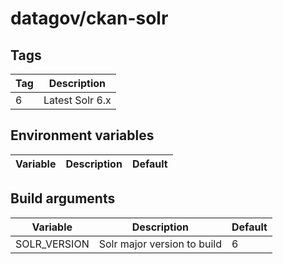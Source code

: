 # datagov/ckan-solr

## Tags

Tag | Description
--- | -----------
6 | Latest Solr 6.x


## Environment variables

Variable | Description | Default
-------- | ----------- | -------


## Build arguments

Variable | Description | Default
-------- | ----------- | -------
SOLR_VERSION | Solr major version to build | 6
